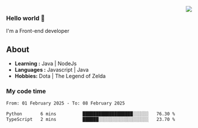 <img align='right' src="https://github-readme-stats.vercel.app/api?username=jumodada&show_icons=true&theme=vue">

### Hello world 👋

I'm a Front-end developer 
    
## About
-  **Learning :** Java | NodeJs
-  **Languages :** Javascript | Java
-  **Hobbies:** Dota | The Legend of Zelda

### My code time

<!--START_SECTION:waka-->

```txt
From: 01 February 2025 - To: 08 February 2025

Python       6 mins          ███████████████████░░░░░░   76.30 %
TypeScript   2 mins          ██████░░░░░░░░░░░░░░░░░░░   23.70 %
```

<!--END_SECTION:waka-->
